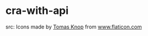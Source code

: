 # cra-with-api

src:
Icons made by <a href="https://www.flaticon.com/authors/tomas-knop" title="Tomas Knop">Tomas Knop</a> from <a href="https://www.flaticon.com/" title="Flaticon"> www.flaticon.com</a>
